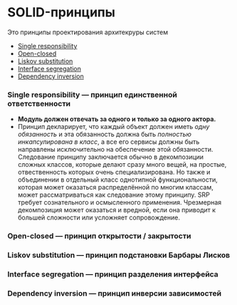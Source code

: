 # SOLID-принципы
Это принципы проектирования архитекруры систем

- [Single responsibility](#single)
- [Open-closed](#open)
- [Liskov substitution](#liskov)
- [Interface segregation](#interface)
- [Dependency inversion](#dependency)

### <a name="single"></a> Single responsibility — принцип единственной ответственности
+ **Модуль должен отвечать за одного и только за одного актора.**
+ Принцип декларирует, что каждый объект должен иметь *одну обязанность* и эта обязанность должна быть *полностью инкапсулирована в класс*, а все его сервисы должны быть направлены исключительно на обеспечение этой обязанности.
Следование принципу заключается обычно в декомпозиции сложных классов, которые делают сразу много вещей, на простые, отвественность которых очень специализирована. Но также и объединении в отдельный класс однотипной функциональности, которая может оказаться распределённой по многим классам, может рассматриваться как следование этому принципу.
SRP требует сознательного и осмысленного применения. Чрезмерная декомпозиция может оказаться и вредной, если она приводит к большей сложности или усложняет сопровождение.

### <a name="open"></a> Open-closed — принцип открытости / закрытости


### <a name="liskov"></a> Liskov substitution — принцип подстановки Барбары Лисков


### <a name="interface"></a> Interface segregation — принцип разделения интерфейса


### <a name="dependency"></a> Dependency inversion — принцип инверсии зависимостей
